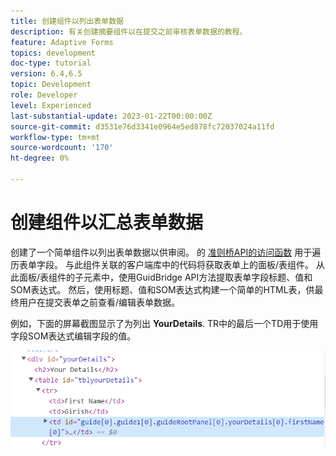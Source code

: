 ```yaml
---
title: 创建组件以列出表单数据
description: 有关创建摘要组件以在提交之前审核表单数据的教程。
feature: Adaptive Forms
topics: development
doc-type: tutorial
version: 6.4,6.5
topic: Development
role: Developer
level: Experienced
last-substantial-update: 2023-01-22T00:00:00Z
source-git-commit: d3531e76d3341e0964e5ed878fc72037024a11fd
workflow-type: tm+mt
source-wordcount: '170'
ht-degree: 0%

---
```


# 创建组件以汇总表单数据

创建了一个简单组件以列出表单数据以供审阅。 的 [准则桥API的访问函数](https://developer.adobe.com/experience-manager/reference-materials/6-5/forms/javascript-api/GuideBridge.html?q=visit) 用于遍历表单字段。 与此组件关联的客户端库中的代码将获取表单上的面板/表组件。 从此面板/表组件的子元素中，使用GuidBridge API方法提取表单字段标题、值和SOM表达式。 然后，使用标题、值和SOM表达式构建一个简单的HTML表，供最终用户在提交表单之前查看/编辑表单数据。

例如，下面的屏幕截图显示了为列出 **YourDetails**. TR中的最后一个TD用于使用字段SOM表达式编辑字段的值。

![visit-func](assets/visit-function.png)

